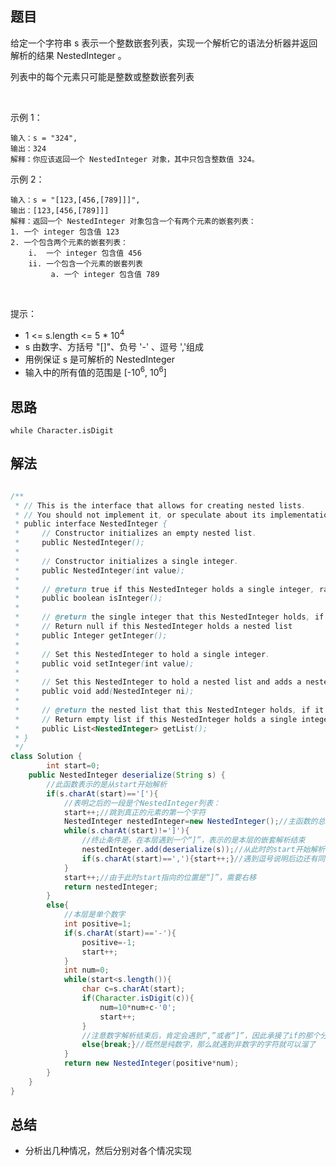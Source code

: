 

## 题目

给定一个字符串 s 表示一个整数嵌套列表，实现一个解析它的语法分析器并返回解析的结果 NestedInteger 。

列表中的每个元素只可能是整数或整数嵌套列表

 

示例 1：

    输入：s = "324",
    输出：324
    解释：你应该返回一个 NestedInteger 对象，其中只包含整数值 324。
示例 2：

    输入：s = "[123,[456,[789]]]",
    输出：[123,[456,[789]]]
    解释：返回一个 NestedInteger 对象包含一个有两个元素的嵌套列表：
    1. 一个 integer 包含值 123
    2. 一个包含两个元素的嵌套列表：
        i.  一个 integer 包含值 456
        ii. 一个包含一个元素的嵌套列表
             a. 一个 integer 包含值 789
 

提示：

- 1 <= s.length <= 5 * 10<sup>4</sup>
- s 由数字、方括号 "[]"、负号 '-' 、逗号 ','组成
- 用例保证 s 是可解析的 NestedInteger
- 输入中的所有值的范围是 [-10<sup>6</sup>, 10<sup>6</sup>]


## 思路

    while Character.isDigit

## 解法
```java

/**
 * // This is the interface that allows for creating nested lists.
 * // You should not implement it, or speculate about its implementation
 * public interface NestedInteger {
 *     // Constructor initializes an empty nested list.
 *     public NestedInteger();
 *
 *     // Constructor initializes a single integer.
 *     public NestedInteger(int value);
 *
 *     // @return true if this NestedInteger holds a single integer, rather than a nested list.
 *     public boolean isInteger();
 *
 *     // @return the single integer that this NestedInteger holds, if it holds a single integer
 *     // Return null if this NestedInteger holds a nested list
 *     public Integer getInteger();
 *
 *     // Set this NestedInteger to hold a single integer.
 *     public void setInteger(int value);
 *
 *     // Set this NestedInteger to hold a nested list and adds a nested integer to it.
 *     public void add(NestedInteger ni);
 *
 *     // @return the nested list that this NestedInteger holds, if it holds a nested list
 *     // Return empty list if this NestedInteger holds a single integer
 *     public List<NestedInteger> getList();
 * }
 */
class Solution {
        int start=0;
    public NestedInteger deserialize(String s) {
        //此函数表示的是从start开始解析
        if(s.charAt(start)=='['){
            //表明之后的一段是个NestedInteger列表：
            start++;//跳到真正的元素的第一个字符
            NestedInteger nestedInteger=new NestedInteger();//主函数的总nested
            while(s.charAt(start)!=']'){
                //终止条件是，在本层遇到一个“]”，表示的是本层的嵌套解析结束
                nestedInteger.add(deserialize(s));//从此时的start开始解析
                if(s.charAt(start)==','){start++;}//遇到逗号说明后边还有同组的nested
            }
            start++;//由于此时start指向的位置是“]”，需要右移
            return nestedInteger;
        }
        else{
            //本层是单个数字
            int positive=1;
            if(s.charAt(start)=='-'){
                positive=-1;
                start++;
            }
            int num=0;
            while(start<s.length()){
                char c=s.charAt(start);
                if(Character.isDigit(c)){
                    num=10*num+c-'0';
                    start++;
                }
                //注意数字解析结束后，肯定会遇到“,”或者“]”，因此承接了if的那个分支，因而不用start++来跳过
                else{break;}//既然是纯数字，那么就遇到非数字的字符就可以溜了
            }
            return new NestedInteger(positive*num);
        }      
    }
}
```

## 总结

- 分析出几种情况，然后分别对各个情况实现 
